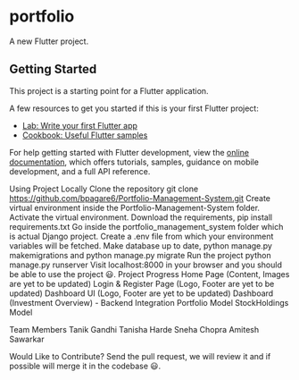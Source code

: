 # portfolio

A new Flutter project.

## Getting Started

This project is a starting point for a Flutter application.

A few resources to get you started if this is your first Flutter project:

- [Lab: Write your first Flutter app](https://docs.flutter.dev/get-started/codelab)
- [Cookbook: Useful Flutter samples](https://docs.flutter.dev/cookbook)

For help getting started with Flutter development, view the
[online documentation](https://docs.flutter.dev/), which offers tutorials,
samples, guidance on mobile development, and a full API reference.

Using Project Locally
Clone the repository git clone https://github.com/bpagare6/Portfolio-Management-System.git
Create virtual environment inside the Portfolio-Management-System folder.
Activate the virtual environment.
Download the requirements, pip install requirements.txt
Go inside the portfolio_management_system folder which is actual Django project.
Create a .env file from which your environment variables will be fetched.
Make database up to date, python manage.py makemigrations and python manage.py migrate
Run the project python manage.py runserver
Visit localhost:8000 in your browser and you should be able to use the project 😃.
Project Progress
 Home Page (Content, Images are yet to be updated)
 Login & Register Page (Logo, Footer are yet to be updated)
 Dashboard UI (Logo, Footer are yet to be updated)
 Dashboard (Investment Overview) - Backend Integration
 Portfolio Model
 StockHoldings Model
 
Team Members
Tanik Gandhi
Tanisha Harde
Sneha Chopra
Amitesh Sawarkar

Would Like to Contribute?
Send the pull request, we will review it and if possible will merge it in the codebase 😃.
